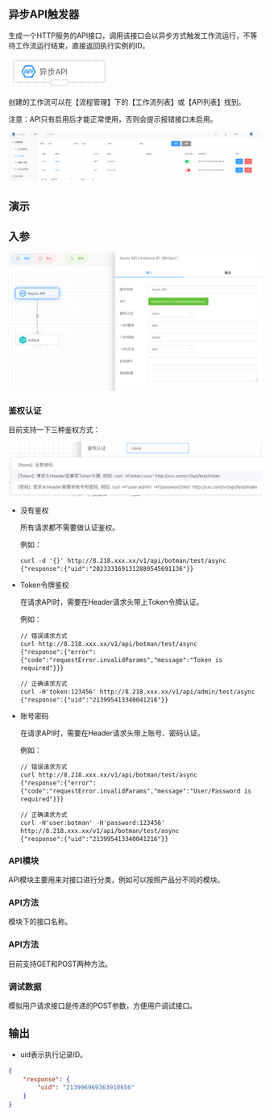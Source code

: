 ## 异步API触发器

生成一个HTTP服务的API接口，调用该接口会以异步方式触发工作流运行，不等待工作流运行结束，直接返回执行实例的ID。

<img src="./img/trigger_async_api.png" alt="image-20240921173600619" style="zoom:50%;" />

创建的工作流可以在【流程管理】下的【工作流列表】或【API列表】找到。

注意：API只有启用后才能正常使用，否则会提示报错接口未启用。

<img src="./img/api-list.png" alt="image-20250708085935766" style="zoom:50%;" />

## 演示



## 入参

<img src="./img/async_api_input_parameter.png" alt="image-20240813190151862" style="zoom:50%;" />



### 鉴权认证

目前支持一下三种鉴权方式：

<img src="./img/sync_api_input_login_verification.png" alt="image-20240813093449198" style="zoom:50%;" />

- 没有鉴权

  所有请求都不需要做认证鉴权。

  例如：

  ```http
  curl -d '{}' http://8.218.xxx.xx/v1/api/botman/test/async
  {"response":{"uid":"2023331691312889545691136"}}
  ```

- Token令牌鉴权

  在请求API时，需要在Header请求头带上Token令牌认证。

  例如：

  ```http
  // 错误请求方式
  curl http://8.218.xxx.xx/v1/api/botman/test/async
  {"response":{"error":{"code":"requestError.invalidParams","message":"Token is required"}}}
  ```

  ```http
  // 正确请求方式
  curl -H'token:123456' http://8.218.xxx.xx/v1/api/admin/test/async
  {"response":{"uid":"213995413340041216"}}
  ```


- 账号密码

  在请求API时，需要在Header请求头带上账号、密码认证。

  例如：

  ```http
  // 错误请求方式
  curl http://8.218.xxx.xx/v1/api/botman/test/async
  {"response":{"error":{"code":"requestError.invalidParams","message":"User/Password is required"}}}
  ```

  ```http
  // 正确请求方式
  curl -H'user:botman' -H'password:123456' http://8.218.xxx.xx/v1/api/botman/test/async
  {"response":{"uid":"213995413340041216"}}
  ```

  

### API模块

API模块主要用来对接口进行分类，例如可以按照产品分不同的模块。



### API方法

模块下的接口名称。



### API方法

目前支持GET和POST两种方法。



### 调试数据

模拟用户请求接口是传递的POST参数，方便用户调试接口。



## 输出

- uid表示执行记录ID。

```json
{
    "response": {
        "uid": "213996969363910656"
    }
}
```

